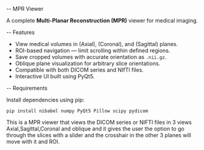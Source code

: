 -- MPR Viewer

A complete **Multi-Planar Reconstruction (MPR)** viewer for medical imaging.

-- Features

-  View medical volumes in (Axial), (Coronal), and (Sagittal) planes.  
- ROI-based navigation — limit scrolling within defined regions.  
- Save cropped volumes with accurate orientation as `.nii.gz`.  
- Oblique plane visualization for arbitrary slice orientations.  
-  Compatible with both DICOM series and NIfTI files.  
-  Interactive UI built using PyQt5.

-- Requirements

Install dependencies using pip:

```
pip install nibabel numpy PyQt5 Pillow scipy pydicom
```
This is a MPR viewer that views the DICOM series or NIFTI files in 3 views Axial,Sagittal,Coronal and oblique
and it gives the user the option to go through the slices with a slider and the crosshair in the other 3 planes will move with it
and ROI.

